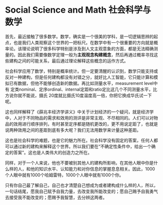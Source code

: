 # Social Science and Math 社会科学与数学

首先，最近接触了很多数学。数学，确实是一个很美的学科，是一切逻辑思辨的起点，也是我们人类观察这个世界的一把标尺。在数学中有一个很重要的方向就是概率论。该理论说明了很多科学特别是涉及到人文主观意象的方面，都是无法精确测量的。因此我们需要像数学定理一般为**主观观念构建概念**，然后再通过概率寻找这些建构之间的可能关系，最后通过理论解释这些概念的运作方式。

社会科学应用了数学，特别是概率统计。但一定要清醒的认识到，数学只能支持或反对一种建构，但是任何建构都没有对错之分，就好比人工智能，它只能计算和模拟已有数据，但他不能够创造新的数据。再比如测量水平，measurement level中有 定类nominal、定序ordinal、internal定距和ratio定比这几个不同测量水平，比方说你就不能说，摄氏 20度就比摄氏10度温度高一倍，你把它换成华氏试一下呢。

这也同样解释了《薛兆丰经济学讲义》中关于计划经济的一个疑问，就是经济学中，人对于不同物品的需求和效用的测评是非常主观、不尽相同的。人们可以对物品的效用进行顺序排列，有时甚至定序都是随机更改的，更不用说定距了，也就是说两种效用之间的差距到底有多大呢？我们无法用数学来计量这种差距。

这也是社会科学的难题，也是它的魅力所在。社会科学没有固定的答案，任何人都可以通过新的建构来解释这个世界。所以我们要在“不确定性条件中，给出一个确定的答案”。这也是人类伟大的创造力之所在。

同样，对于一个人来说，他也不要被别其他人的建构所影响，在其他人眼中你是什么样的人，和他的知识水平、认知能力和对你信息的掌握息息相关。因此，1000个人眼中就有1000个哈姆雷特，1000个人眼中就有1000个你。

只有你自己最了解自己，自己也才清楚自己想成为或者建构成什么样的人，所以，一句话结尾，愿我自己赋予自我力量，去改变我所能改变的；愿自己赐予自我勇气去接受我不能改变的；愿赐予我智慧，去分辨这两者。

